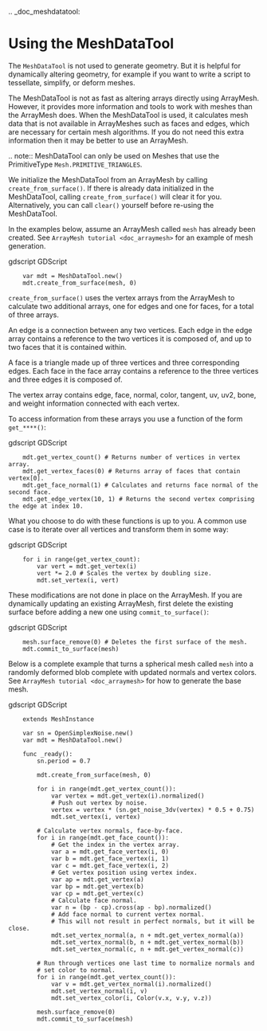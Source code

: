 .. _doc_meshdatatool:

Using the MeshDataTool
======================

The `MeshDataTool` is not used to generate geometry. But it is helpful for dynamically altering geometry, for example
if you want to write a script to tessellate, simplify, or deform meshes.

The MeshDataTool is not as fast as altering arrays directly using ArrayMesh. However, it provides more information
and tools to work with meshes than the ArrayMesh does. When the MeshDataTool
is used, it calculates mesh data that is not available in ArrayMeshes such as faces and edges, which are necessary
for certain mesh algorithms. If you do not need this extra information then it may be better to use an ArrayMesh.

.. note:: MeshDataTool can only be used on Meshes that use the PrimitiveType `Mesh.PRIMITIVE_TRIANGLES`.

We initialize the MeshDataTool from an ArrayMesh by calling `create_from_surface()`. If there is already data initialized in the MeshDataTool,
calling `create_from_surface()` will clear it for you. Alternatively, you can call `clear()` yourself before re-using the MeshDataTool.

In the examples below, assume an ArrayMesh called `mesh` has already been created. See `ArrayMesh tutorial <doc_arraymesh>` for an example of mesh generation.

gdscript GDScript

```
    var mdt = MeshDataTool.new()
    mdt.create_from_surface(mesh, 0)
```

`create_from_surface()` uses the vertex arrays from the ArrayMesh to calculate two additional arrays,
one for edges and one for faces, for a total of three arrays.

An edge is a connection between any two vertices. Each edge in the edge array contains a reference to
the two vertices it is composed of, and up to two faces that it is contained within.

A face is a triangle made up of three vertices and three corresponding edges. Each face in the face array contains
a reference to the three vertices and three edges it is composed of.

The vertex array contains edge, face, normal, color, tangent, uv, uv2, bone, and weight information connected
with each vertex.

To access information from these arrays you use a function of the form `get_****()`:

gdscript GDScript

```
    mdt.get_vertex_count() # Returns number of vertices in vertex array.
    mdt.get_vertex_faces(0) # Returns array of faces that contain vertex[0].
    mdt.get_face_normal(1) # Calculates and returns face normal of the second face.
    mdt.get_edge_vertex(10, 1) # Returns the second vertex comprising the edge at index 10.
```

What you choose to do with these functions is up to you. A common use case is to iterate over all vertices
and transform them in some way:

gdscript GDScript

```
    for i in range(get_vertex_count):
        var vert = mdt.get_vertex(i)
        vert *= 2.0 # Scales the vertex by doubling size.
        mdt.set_vertex(i, vert)
```

These modifications are not done in place on the ArrayMesh. If you are dynamically updating an existing ArrayMesh,
first delete the existing surface before adding a new one using `commit_to_surface()`:

gdscript GDScript

```
    mesh.surface_remove(0) # Deletes the first surface of the mesh.
    mdt.commit_to_surface(mesh)
```

Below is a complete example that turns a spherical mesh called `mesh` into a randomly deformed blob complete with updated normals and vertex colors.
See `ArrayMesh tutorial <doc_arraymesh>` for how to generate the base mesh.

gdscript GDScript

```
    extends MeshInstance

    var sn = OpenSimplexNoise.new()
    var mdt = MeshDataTool.new()

    func _ready():
        sn.period = 0.7

        mdt.create_from_surface(mesh, 0)

        for i in range(mdt.get_vertex_count()):
            var vertex = mdt.get_vertex(i).normalized()
            # Push out vertex by noise.
            vertex = vertex * (sn.get_noise_3dv(vertex) * 0.5 + 0.75)
            mdt.set_vertex(i, vertex)

        # Calculate vertex normals, face-by-face.
        for i in range(mdt.get_face_count()):
            # Get the index in the vertex array.
            var a = mdt.get_face_vertex(i, 0)
            var b = mdt.get_face_vertex(i, 1)
            var c = mdt.get_face_vertex(i, 2)
            # Get vertex position using vertex index.
            var ap = mdt.get_vertex(a)
            var bp = mdt.get_vertex(b)
            var cp = mdt.get_vertex(c)
            # Calculate face normal.
            var n = (bp - cp).cross(ap - bp).normalized()
            # Add face normal to current vertex normal.
            # This will not result in perfect normals, but it will be close.
            mdt.set_vertex_normal(a, n + mdt.get_vertex_normal(a))
            mdt.set_vertex_normal(b, n + mdt.get_vertex_normal(b))
            mdt.set_vertex_normal(c, n + mdt.get_vertex_normal(c))

        # Run through vertices one last time to normalize normals and
        # set color to normal.
        for i in range(mdt.get_vertex_count()):
            var v = mdt.get_vertex_normal(i).normalized()
            mdt.set_vertex_normal(i, v)
            mdt.set_vertex_color(i, Color(v.x, v.y, v.z))

        mesh.surface_remove(0)
        mdt.commit_to_surface(mesh)
```